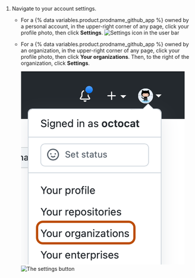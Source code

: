1. Navigate to your account settings.
   - For a {% data variables.product.prodname_github_app %} owned by a personal account, in the upper-right corner of any page, click your profile photo, then click **Settings**.
    ![Settings icon in the user bar](/assets/images/settings/userbar-account-settings_post2dot12.png)
   - For a {% data variables.product.prodname_github_app %} owned by an organization, in the upper-right corner of any page, click your profile photo, then click **Your organizations**. Then, to the right of the organization, click **Settings**.

      ![Screenshot of the dropdown menu under @octocat's profile picture. "Your organizations" is outlined in dark orange.](/assets/images/help/profile/your-organizations.png)
      ![The settings button](/assets/images/help/organizations/settings-button.png)
